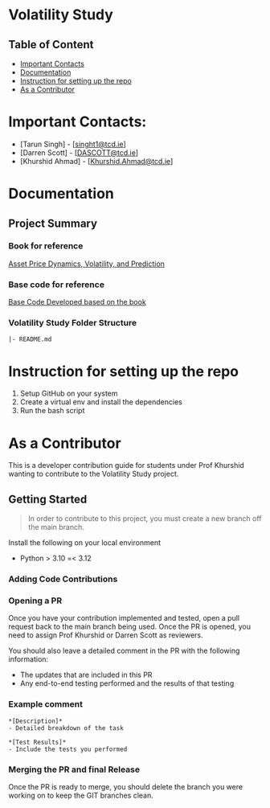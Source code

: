 # Volatility Study

## Table of Content
- [Important Contacts](#contacts)
- [Documentation](#documentation)
- [Instruction for setting up the repo](#setup)
- [As a Contributor](#contrib)

# Important Contacts: <a name="contacts"></a>
- [Tarun Singh] - [singht1@tcd.ie]
- [Darren Scott] - [DASCOTT@tcd.ie]
- [Khurshid Ahmad] - [Khurshid.Ahmad@tcd.ie]

# Documentation <a name="documentation"></a>

## Project Summary

### Book for reference 
[Asset Price Dynamics, Volatility, and Prediction](https://github.com/TarunSingh44/volatility_study/blob/main/docs/Asset%20Price%20Dynamics%2C%20Volatility%2C%20and%20Prediction.pdf)

### Base code for reference
[Base Code Developed based on the book](https://github.com/TarunSingh44/volatility_study/blob/main/exploratory_notebooks/Volatility_Backend_Full_Code.ipynb)

### Volatility Study Folder Structure 
```
|- README.md
```

# Instruction for setting up the repo <a name="setup"></a>

1. Setup GitHub on your system
2. Create a virtual env and install the dependencies
3. Run the bash script

# As a Contributor <a name="contrib"></a>

This is a developer contribution guide for students under Prof Khurshid wanting to contribute to the Volatility Study project. 

## Getting Started

>In order to contribute to this project, you must create a new branch off the main branch.

Install the following on your local environment

* Python > 3.10 =< 3.12

### Adding Code Contributions 

### Opening a PR

Once you have your contribution implemented and tested, open a pull request back to the main branch being used. Once the PR is opened, you need to assign Prof Khurshid or Darren Scott as reviewers.

You should also leave a detailed comment in the PR with the following information:

- The updates that are included in this PR 
- Any end-to-end testing performed and the results of that testing

### Example comment

```
*[Description]*
- Detailed breakdown of the task

*[Test Results]*
- Include the tests you performed
```

### Merging the PR and final Release

Once the PR is ready to merge, you should delete the branch you were working on to keep the GIT branches clean. 



